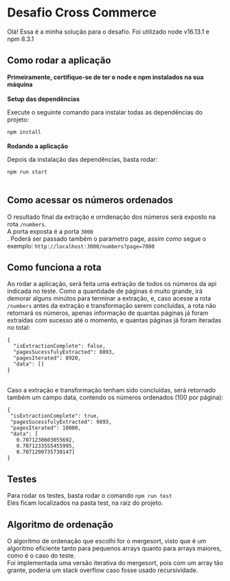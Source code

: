 # Desafio Cross Commerce

Olá! Essa é a minha solução para o desafio.
Foi utilizado node v16.13.1 e npm 8.3.1

## Como rodar a aplicação

**Primeiramente, certifique-se de ter o node e npm instalados na sua máquina**<br /><br />
**Setup das dependências**

Execute o seguinte comando para instalar todas as dependências do projeto:

```npm install```
<br /><br />
**Rodando a aplicação**

Depois da instalação das dependências, basta rodar:

```npm run start```<br /><br />

## Como acessar os números ordenados
O resultado final da extração e orndenação dos números será exposto na rota ```/numbers```.<br />
A porta exposta é a porta ```3000``` <br/>.
Poderá ser passado também o parametro page, assim como segue o exemplo: ```http://localhost:3000/numbers?page=7000```

## Como funciona a rota
Ao rodar a aplicação, será feita uma extração de todos os números da api indicada no teste. Como a quantidade de páginas é muito grande, irá demorar alguns minútos para terminar a extração, e, caso acesse a rota ```/numbers``` antes da extração e transformação serem concluídas, a rota não retornará os números, apenas informação de quantas páginas já foram extraídas com sucesso até o momento, e quantas páginas já foram iteradas no total:

```
{
  "isExtractionComplete": false,
  "pagesSucessfulyExtracted": 8893,
  "pagesIterated": 8920,
  "data": []
}
```

<br/>
Caso a extração e transformação tenham sido concluídas, será retornado também um campo data, contendo os números ordenados (100 por página):

 
 ```
{
  "isExtractionComplete": true,
  "pagesSucessfulyExtracted": 9893,
  "pagesIterated": 10000,
  "data": [
    0.7071230603055692,
    0.7071233555455995,
    0.7071290735730147]
}
```

## Testes

Para rodar os testes, basta rodar o comando ```npm run test``` <br/>
Eles ficam localizados na pasta test, na raiz do projeto.

## Algoritmo de ordenação

O algoritmo de ordenação que escolhi for o mergesort, visto que é um algoritmo eficiente tanto para pequenos arrays quanto para arrays maiores, como é o caso do teste. <br/>
Foi implementada uma versão iterativa do mergesort, pois com um array tão grante, poderia um stack overflow caso fosse usado recursividade.



 
